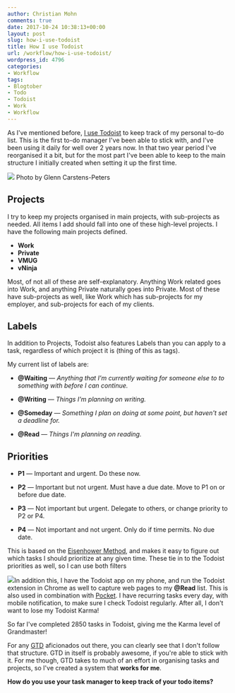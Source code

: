 ```yaml
---
author: Christian Mohn
comments: true
date: 2017-10-24 10:38:13+00:00
layout: post
slug: how-i-use-todoist
title: How I use Todoist
url: /workflow/how-i-use-todoist/
wordpress_id: 4796
categories:
- Workflow
tags:
- Blogtober
- Todo
- Todoist
- Work
- Workflow
---
```


As I've mentioned before, [I use Todoist](http://vninja.net/workflow/todoist-one-year-later/) to keep track of my personal to-do list. This is the first to-do manager I've been able to stick with, and I've been using it daily for well over 2 years now. In that two year period I've reorganised it a bit, but for the most part I've been able to keep to the main structure I initially created when setting it up the first time.
<!--more-->

[![](/img/glenn-carstens-peters-190592-644x429.jpg#center)](https://unsplash.com/@glenncarstenspeters) Photo by Glenn Carstens-Peters



## Projects



I try to keep my projects organised in main projects, with sub-projects as needed. All items I add should fall into one of these high-level projects.
I have the following main projects defined.





  * **Work**
  * **Private**
  * **VMUG**
  * **vNinja**



Most, of not all of these are self-explanatory. Anything Work related goes into Work, and anything Private naturally goes into Private. Most of these have sub-projects as well, like Work which has sub-projects for my employer, and sub-projects for each of my clients.



## Labels



In addition to Projects, Todoist also features Labels than you can apply to a task, regardless of which project it is (thing of this as tags).

My current list of labels are:





  * **@Waiting** — _Anything that I'm currently waiting for someone else to to something with before I can continue._


  * **@Writing** — _Things I'm planning on writing._


  * **@Someday** — _Something I plan on doing at some point, but haven't set a deadline for._


  * **@Read** — _Things I'm planning on reading._

## Priorities

  * **P1** — Important and urgent. Do these now.


  * **P2** — Important but not urgent. Must have a due date. Move to P1 on or before due date.


  * **P3** — Not important but urgent. Delegate to others, or change priority to P2 or P4.


  * **P4** — Not important and not urgent. Only do if time permits. No due date.


This is based on the [Eisenhower Method](https://en.wikipedia.org/wiki/Time_management#The_Eisenhower_Method), and makes it easy to figure out which tasks I should prioritize at any given time. These tie in to the Todoist priorities as well, so I can use both filters

![](/img/Screenshot-2017-10-24-12.37.00.png)In addition this, I have the Todoist app on my phone, and run the Todoist extension in Chrome as well to capture web pages to my **@Read** list. This is also used in combination with [Pocket](https://getpocket.com). I have recurring tasks every day, with mobile notification, to make sure I check Todoist regularly. After all, I don't want to lose my Todoist Karma!

So far I've completed 2850 tasks in Todoist, giving me the Karma level of Grandmaster!

For any [GTD](https://en.wikipedia.org/wiki/Getting_Things_Done) aficionados out there, you can clearly see that I don't follow that structure. GTD in itself is probably awesome, if you're able to stick with it. For me though, GTD takes to much of an effort in organising tasks and projects, so I've created a system that **works for me**.

**How do you use your task manager to keep track of your todo items?**
